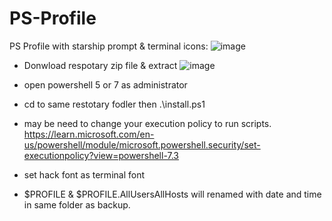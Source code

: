 # PS-Profile
PS Profile with starship prompt & terminal icons:
![image](https://user-images.githubusercontent.com/90580037/205481207-c775caad-dfa4-427f-89b7-7522a0a25c01.png)

- Donwload respotary zip file & extract 
![image](https://user-images.githubusercontent.com/90580037/205481244-f6193858-63ed-422d-b18b-fd52cab4297c.png)

- open powershell 5 or 7 as administrator 
- cd to same restotary fodler then .\install.ps1
- may be need to change your execution policy to run scripts.
  https://learn.microsoft.com/en-us/powershell/module/microsoft.powershell.security/set-executionpolicy?view=powershell-7.3
- set hack font as terminal font 

- $PROFILE & $PROFILE.AllUsersAllHosts will renamed with date and time in same folder as backup.
